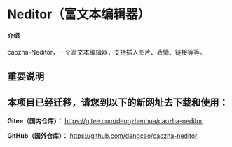 # Neditor（富文本编辑器）

#### 介绍
caozha-Neditor，一个富文本编辑器，支持插入图片、表情、链接等等。

## 重要说明

## 本项目已经迁移，请您到以下的新网址去下载和使用：


 **Gitee（国内仓库）：** https://gitee.com/dengzhenhua/caozha-neditor

 **GitHub（国外仓库）：** https://github.com/dengcao/caozha-neditor

